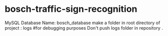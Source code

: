 # bosch-traffic-sign-recognition

MySQL Database Name: bosch_database
make a folder in root directory of project : logs #for debugging purposes
Don't push logs folder in repository .



